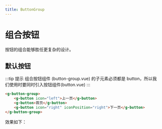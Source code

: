 ```yaml
---
title: ButtonGroup
---
```

# 组合按钮
按钮的组合能够胜任更复杂的设计。

## 默认按钮
:::tip 提示 
组合按钮组件 (button-group.vue) 的子元素必须都是 button，所以我们使用时要同时引入按钮组件(button.vue)
:::
```html
<g-button-group>
    <g-button icon="left">上一页</g-button>
    <g-button>首页</g-button>
    <g-button icon="right" iconPosition="right">下一页</g-button>
</g-button-group>
```
效果如下：

<ClientOnly>
<button-group-demos></button-group-demos>
</ClientOnly>